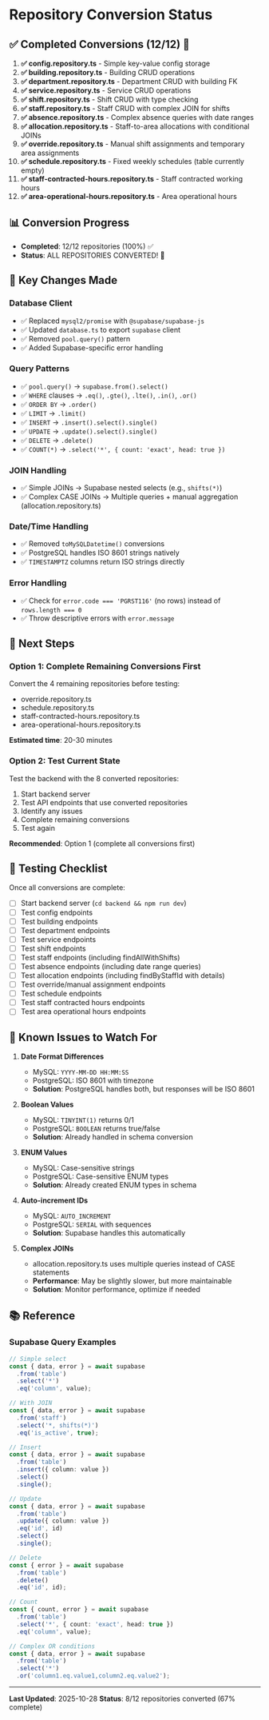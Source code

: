 # Repository Conversion Status

## ✅ **Completed Conversions** (12/12) 🎉

1. **✅ config.repository.ts** - Simple key-value config storage
2. **✅ building.repository.ts** - Building CRUD operations
3. **✅ department.repository.ts** - Department CRUD with building FK
4. **✅ service.repository.ts** - Service CRUD operations
5. **✅ shift.repository.ts** - Shift CRUD with type checking
6. **✅ staff.repository.ts** - Staff CRUD with complex JOIN for shifts
7. **✅ absence.repository.ts** - Complex absence queries with date ranges
8. **✅ allocation.repository.ts** - Staff-to-area allocations with conditional JOINs
9. **✅ override.repository.ts** - Manual shift assignments and temporary area assignments
10. **✅ schedule.repository.ts** - Fixed weekly schedules (table currently empty)
11. **✅ staff-contracted-hours.repository.ts** - Staff contracted working hours
12. **✅ area-operational-hours.repository.ts** - Area operational hours

## 📊 **Conversion Progress**

- **Completed**: 12/12 repositories (100%) ✅
- **Status**: ALL REPOSITORIES CONVERTED! 🎉

## 🔧 **Key Changes Made**

### **Database Client**
- ✅ Replaced `mysql2/promise` with `@supabase/supabase-js`
- ✅ Updated `database.ts` to export `supabase` client
- ✅ Removed `pool.query()` pattern
- ✅ Added Supabase-specific error handling

### **Query Patterns**
- ✅ `pool.query()` → `supabase.from().select()`
- ✅ `WHERE` clauses → `.eq()`, `.gte()`, `.lte()`, `.in()`, `.or()`
- ✅ `ORDER BY` → `.order()`
- ✅ `LIMIT` → `.limit()`
- ✅ `INSERT` → `.insert().select().single()`
- ✅ `UPDATE` → `.update().select().single()`
- ✅ `DELETE` → `.delete()`
- ✅ `COUNT(*)` → `.select('*', { count: 'exact', head: true })`

### **JOIN Handling**
- ✅ Simple JOINs → Supabase nested selects (e.g., `shifts(*)`)
- ✅ Complex CASE JOINs → Multiple queries + manual aggregation (allocation.repository.ts)

### **Date/Time Handling**
- ✅ Removed `toMySQLDatetime()` conversions
- ✅ PostgreSQL handles ISO 8601 strings natively
- ✅ `TIMESTAMPTZ` columns return ISO strings directly

### **Error Handling**
- ✅ Check for `error.code === 'PGRST116'` (no rows) instead of `rows.length === 0`
- ✅ Throw descriptive errors with `error.message`

## 🧪 **Next Steps**

### **Option 1: Complete Remaining Conversions First**
Convert the 4 remaining repositories before testing:
- override.repository.ts
- schedule.repository.ts
- staff-contracted-hours.repository.ts
- area-operational-hours.repository.ts

**Estimated time**: 20-30 minutes

### **Option 2: Test Current State**
Test the backend with the 8 converted repositories:
1. Start backend server
2. Test API endpoints that use converted repositories
3. Identify any issues
4. Complete remaining conversions
5. Test again

**Recommended**: Option 1 (complete all conversions first)

## 📝 **Testing Checklist**

Once all conversions are complete:

- [ ] Start backend server (`cd backend && npm run dev`)
- [ ] Test config endpoints
- [ ] Test building endpoints
- [ ] Test department endpoints
- [ ] Test service endpoints
- [ ] Test shift endpoints
- [ ] Test staff endpoints (including findAllWithShifts)
- [ ] Test absence endpoints (including date range queries)
- [ ] Test allocation endpoints (including findByStaffId with details)
- [ ] Test override/manual assignment endpoints
- [ ] Test schedule endpoints
- [ ] Test staff contracted hours endpoints
- [ ] Test area operational hours endpoints

## 🐛 **Known Issues to Watch For**

1. **Date Format Differences**
   - MySQL: `YYYY-MM-DD HH:MM:SS`
   - PostgreSQL: ISO 8601 with timezone
   - **Solution**: PostgreSQL handles both, but responses will be ISO 8601

2. **Boolean Values**
   - MySQL: `TINYINT(1)` returns 0/1
   - PostgreSQL: `BOOLEAN` returns true/false
   - **Solution**: Already handled in schema conversion

3. **ENUM Values**
   - MySQL: Case-sensitive strings
   - PostgreSQL: Case-sensitive ENUM types
   - **Solution**: Already created ENUM types in schema

4. **Auto-increment IDs**
   - MySQL: `AUTO_INCREMENT`
   - PostgreSQL: `SERIAL` with sequences
   - **Solution**: Supabase handles this automatically

5. **Complex JOINs**
   - allocation.repository.ts uses multiple queries instead of CASE statements
   - **Performance**: May be slightly slower, but more maintainable
   - **Solution**: Monitor performance, optimize if needed

## 📚 **Reference**

### **Supabase Query Examples**

```typescript
// Simple select
const { data, error } = await supabase
  .from('table')
  .select('*')
  .eq('column', value);

// With JOIN
const { data, error } = await supabase
  .from('staff')
  .select('*, shifts(*)')
  .eq('is_active', true);

// Insert
const { data, error } = await supabase
  .from('table')
  .insert({ column: value })
  .select()
  .single();

// Update
const { data, error } = await supabase
  .from('table')
  .update({ column: value })
  .eq('id', id)
  .select()
  .single();

// Delete
const { error } = await supabase
  .from('table')
  .delete()
  .eq('id', id);

// Count
const { count, error } = await supabase
  .from('table')
  .select('*', { count: 'exact', head: true })
  .eq('column', value);

// Complex OR conditions
const { data, error } = await supabase
  .from('table')
  .select('*')
  .or('column1.eq.value1,column2.eq.value2');
```

---

**Last Updated**: 2025-10-28
**Status**: 8/12 repositories converted (67% complete)

